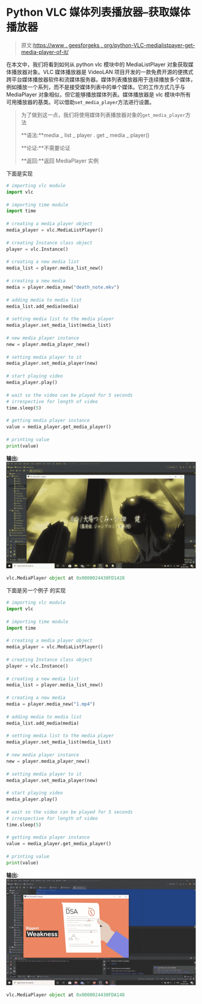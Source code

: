 # Python VLC 媒体列表播放器–获取媒体播放器

> 原文:[https://www . geesforgeks . org/python-VLC-medialistpayer-get-media-player-of-it/](https://www.geeksforgeeks.org/python-vlc-medialistplayer-getting-media-player-of-it/)

在本文中，我们将看到如何从 python vlc 模块中的 MediaListPlayer 对象获取媒体播放器对象。VLC 媒体播放器是 VideoLAN 项目开发的一款免费开源的便携式跨平台媒体播放器软件和流媒体服务器。媒体列表播放器用于连续播放多个媒体，例如播放一个系列，而不是接受媒体列表中的单个媒体。它的工作方式几乎与 MediaPlayer 对象相似，但它能够播放媒体列表。媒体播放器是 vlc 模块中所有可用播放器的基类。可以借助`set_media_player`方法进行设置。

> 为了做到这一点，我们将使用媒体列表播放器对象的`get_media_player`方法
> 
> **语法:**media _ list _ player . get _ media _ player()
> 
> **论证:**不需要论证
> 
> **返回:**返回 MediaPlayer 实例

下面是实现

```py
# importing vlc module
import vlc

# importing time module
import time

# creating a media player object
media_player = vlc.MediaListPlayer()

# creating Instance class object
player = vlc.Instance()

# creating a new media list
media_list = player.media_list_new()

# creating a new media
media = player.media_new("death_note.mkv")

# adding media to media list
media_list.add_media(media)

# setting media list to the media player
media_player.set_media_list(media_list)

# new media player instance
new = player.media_player_new()

# setting media player to it
media_player.set_media_player(new)

# start playing video
media_player.play()

# wait so the video can be played for 5 seconds
# irrespective for length of video
time.sleep(5)

# getting media player instance
value = media_player.get_media_player()

# printing value
print(value)
```

**输出:**
![](img/57ccffa8c486070958f67ed1dd7ef62e.png)

```py
vlc.MediaPlayer object at 0x0000024430FD1428

```

下面是另一个例子
的实现

```py
# importing vlc module
import vlc

# importing time module
import time

# creating a media player object
media_player = vlc.MediaListPlayer()

# creating Instance class object
player = vlc.Instance()

# creating a new media list
media_list = player.media_list_new()

# creating a new media
media = player.media_new("1.mp4")

# adding media to media list
media_list.add_media(media)

# setting media list to the media player
media_player.set_media_list(media_list)

# new media player instance
new = player.media_player_new()

# setting media player to it
media_player.set_media_player(new)

# start playing video
media_player.play()

# wait so the video can be played for 5 seconds
# irrespective for length of video
time.sleep(5)

# getting media player instance
value = media_player.get_media_player()

# printing value
print(value)
```

**输出:**
![](img/1182bf29ec1fe0d0a2c3ce2234f329d4.png)

```py
vlc.MediaPlayer object at 0x0000024430FDA148

```